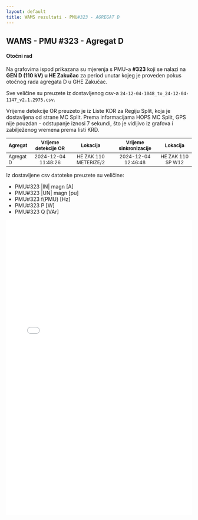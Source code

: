 ```yaml
---
layout: default
title: WAMS rezultati - PMU#323 - AGREGAT D
---
```


## WAMS - PMU #323 - Agregat D

#### Otočni rad

Na grafovima ispod prikazana su mjerenja s PMU-a **#323** koji se nalazi na **GEN D (110 kV) u HE Zakučac** za period unutar
kojeg je proveden pokus otočnog rada agregata D u GHE Zakučac.

Sve veličine su preuzete iz dostavljenog csv-a `24-12-04-1048_to_24-12-04-1147_v2.1.2975.csv`.

Vrijeme detekcije OR preuzeto je iz Liste KDR za Regiju Split, koja je dostavljena od strane MC Split.
Prema informacijama HOPS MC Split, GPS nije pouzdan - odstupanje iznosi 7 sekundi, što je vidljivo iz grafova i zabilježenog
vremena prema listi KRD.

<style scoped>
table {
  font-size: 13px;
}
</style>

| Agregat | Vrijeme detekcije OR |  Lokacija             | Vrijeme sinkronizacije | Lokacija          |
| :------ | :------------------: | :------------------:  | :---------------------:|:-----------------:|
|Agregat D| 2024-12-04 11:48:26  | HE ZAK 110 METERIZE/2 | 2024-12-04 12:46:48    | HE ZAK 110 SP W12 |

Iz dostavljene csv datoteke preuzete su veličine:
* PMU#323 &#124;IN&#124; magn [A]
* PMU#323 &#124;UN&#124; magn [pu]
* PMU#323 f(PMU) [Hz]
* PMU#323 P [W]
* PMU#323 Q [VAr]

<div class="wide-graph">
    <iframe src="{{ site.baseurl }}/wams-or/or-agregata-d-pmu-323.html" width="100%" height="800px" frameborder="0"></iframe>
</div>